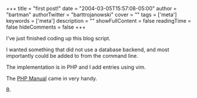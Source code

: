 +++
title = "first post!"
date = "2004-03-05T15:57:08-05:00"
author = "bartman"
authorTwitter = "barttrojanowski"
cover = ""
tags = ['meta']
keywords = ['meta']
description = ""
showFullContent = false
readingTime = false
hideComments = false
+++

I've just finished coding up this blog script.



I wanted something that did not use a database backend, and most importantly could be added to from the command line.



The implementation is in PHP and I add entries using vim.



The <a href=http://www.php.net/manual/en/index.php>PHP Manual</a> came in very handy.



B.


